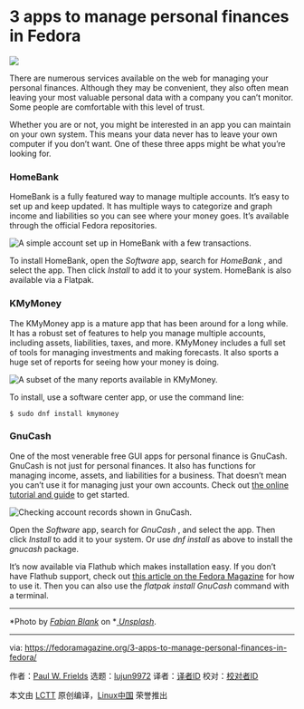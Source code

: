 [#]: collector: (lujun9972)
[#]: translator: ( )
[#]: reviewer: ( )
[#]: publisher: ( )
[#]: url: ( )
[#]: subject: (3 apps to manage personal finances in Fedora)
[#]: via: (https://fedoramagazine.org/3-apps-to-manage-personal-finances-in-fedora/)
[#]: author: (Paul W. Frields https://fedoramagazine.org/author/pfrields/)

3 apps to manage personal finances in Fedora
======

![][1]

There are numerous services available on the web for managing your personal finances. Although they may be convenient, they also often mean leaving your most valuable personal data with a company you can’t monitor. Some people are comfortable with this level of trust.

Whether you are or not, you might be interested in an app you can maintain on your own system. This means your data never has to leave your own computer if you don’t want. One of these three apps might be what you’re looking for.

### HomeBank

HomeBank is a fully featured way to manage multiple accounts. It’s easy to set up and keep updated. It has multiple ways to categorize and graph income and liabilities so you can see where your money goes. It’s available through the official Fedora repositories.

![A simple account set up in HomeBank with a few transactions.][2]

To install HomeBank, open the _Software_ app, search for _HomeBank_ , and select the app. Then click _Install_ to add it to your system. HomeBank is also available via a Flatpak.

### KMyMoney

The KMyMoney app is a mature app that has been around for a long while. It has a robust set of features to help you manage multiple accounts, including assets, liabilities, taxes, and more. KMyMoney includes a full set of tools for managing investments and making forecasts. It also sports a huge set of reports for seeing how your money is doing.

![A subset of the many reports available in KMyMoney.][3]

To install, use a software center app, or use the command line:

```
$ sudo dnf install kmymoney
```

### GnuCash

One of the most venerable free GUI apps for personal finance is GnuCash. GnuCash is not just for personal finances. It also has functions for managing income, assets, and liabilities for a business. That doesn’t mean you can’t use it for managing just your own accounts. Check out [the online tutorial and guide][4] to get started.

![Checking account records shown in GnuCash.][5]

Open the _Software_ app, search for _GnuCash_ , and select the app. Then click _Install_ to add it to your system. Or use _dnf install_ as above to install the _gnucash_ package.

It’s now available via Flathub which makes installation easy. If you don’t have Flathub support, check out [this article on the Fedora Magazine][6] for how to use it. Then you can also use the _flatpak install GnuCash_ command with a terminal.

* * *

*Photo by _[_Fabian Blank_][7]_ on *[ _Unsplash_][8].

--------------------------------------------------------------------------------

via: https://fedoramagazine.org/3-apps-to-manage-personal-finances-in-fedora/

作者：[Paul W. Frields][a]
选题：[lujun9972][b]
译者：[译者ID](https://github.com/译者ID)
校对：[校对者ID](https://github.com/校对者ID)

本文由 [LCTT](https://github.com/LCTT/TranslateProject) 原创编译，[Linux中国](https://linux.cn/) 荣誉推出

[a]: https://fedoramagazine.org/author/pfrields/
[b]: https://github.com/lujun9972
[1]: https://fedoramagazine.org/wp-content/uploads/2019/04/personal-finance-3-apps-816x345.jpg
[2]: https://fedoramagazine.org/wp-content/uploads/2019/04/Screenshot-from-2019-04-28-16-16-16-1024x637.png
[3]: https://fedoramagazine.org/wp-content/uploads/2019/04/Screenshot-from-2019-04-28-16-27-10-1-1024x649.png
[4]: https://www.gnucash.org/viewdoc.phtml?rev=3&lang=C&doc=guide
[5]: https://fedoramagazine.org/wp-content/uploads/2019/04/Screenshot-from-2019-04-28-16-41-27-1024x631.png
[6]: https://fedoramagazine.org/install-flathub-apps-fedora/
[7]: https://unsplash.com/photos/pElSkGRA2NU?utm_source=unsplash&utm_medium=referral&utm_content=creditCopyText
[8]: https://unsplash.com/search/photos/money?utm_source=unsplash&utm_medium=referral&utm_content=creditCopyText
